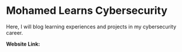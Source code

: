 # Mohamed Learns Cybersecurity
Here, I will blog learning experiences and projects in my cybersecurity career.

**Website Link:** 
